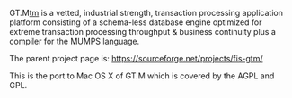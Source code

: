 GT.M[tm](tm.md) is a vetted, industrial strength, transaction processing application platform consisting of a schema-less database engine optimized for extreme transaction processing throughput & business continuity plus a compiler for the MUMPS language.

The parent project page is:
https://sourceforge.net/projects/fis-gtm/

This is the port to Mac OS X of GT.M which is covered by the AGPL and GPL.